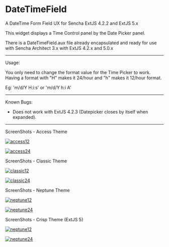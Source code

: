 DateTimeField
=============

A DateTime Form Field UX for Sencha ExtJS 4.2.2 and ExtJS 5.x

This widget displays a Time Control panel by the Date Picker panel.

There is a DateTimeField.aux file already encapsulated and ready for use with Sencha Architect 3.x with ExtJS 4.2.x and 5.0.x

---

Usage: 

You only need to change the format value for the Time Picker to work. Having a format with "H" makes it 24/hour and "h" makes it 12/hour format.

Eg: 'm/d/Y H:i:s' or 'm/d/Y h:i A'

---

Known Bugs: 

- Does not work with ExtJS 4.2.3 (Datepicker closes by itself when expanded).

---

ScreenShots - Access Theme

[![access12](https://raw.githubusercontent.com/gportela85/DateTimeField/master/resources/images/dateTimePicker_Access_12.png)]()

[![access24](https://raw.githubusercontent.com/gportela85/DateTimeField/master/resources/images/dateTimePicker_Access_24.png)]()

ScreenShots - Classic Theme

[![classic12](https://raw.githubusercontent.com/gportela85/DateTimeField/master/resources/images/dateTimePicker_Classic_12.png)]()

[![classic24](https://raw.githubusercontent.com/gportela85/DateTimeField/master/resources/images/dateTimePicker_Classic_24.png)]()

ScreenShots - Neptune Theme

[![neptune12](https://raw.githubusercontent.com/gportela85/DateTimeField/master/resources/images/dateTimePicker_Neptune_12.png)]()

[![neptune24](https://raw.githubusercontent.com/gportela85/DateTimeField/master/resources/images/dateTimePicker_Neptune_24.png)]()

ScreenShots - Crisp Theme (ExtJS 5)

[![neptune12](https://raw.githubusercontent.com/gportela85/DateTimeField/master/resources/images/dateTimePicker_crisp_12.png)]()

[![neptune24](https://raw.githubusercontent.com/gportela85/DateTimeField/master/resources/images/dateTimePicker_crisp_24.png)]()

